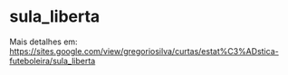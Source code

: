 # sula_liberta

Mais detalhes em: https://sites.google.com/view/gregoriosilva/curtas/estat%C3%ADstica-futeboleira/sula_liberta
